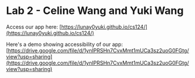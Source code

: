 # Lab 2 - Celine Wang and Yuki Wang

Access our app here: [https://lunay0yuki.github.io/cs124/](https://lunay0yuki.github.io/cs124/)

Here's a demo showing accessibility of our app:
[https://drive.google.com/file/d/1ynIPRSHn7CvxMmt1mUCa3sz2uoG0FGtg/view?usp=sharing](https://drive.google.com/file/d/1ynIPRSHn7CvxMmt1mUCa3sz2uoG0FGtg/view?usp=sharing)